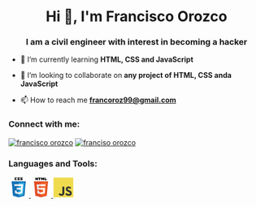 <h1 align="center">Hi 👋, I'm Francisco Orozco</h1>
<h3 align="center">I am a civil engineer with interest in becoming a hacker</h3>

- 🌱 I’m currently learning **HTML, CSS and JavaScript**

- 👯 I’m looking to collaborate on **any project of HTML, CSS anda JavaScript**

- 📫 How to reach me **francoroz99@gmail.com**

<h3 align="left">Connect with me:</h3>
<p align="left">
<a href="https://linkedin.com/in/francisco orozco" target="blank"><img align="center" src="https://raw.githubusercontent.com/rahuldkjain/github-profile-readme-generator/master/src/images/icons/Social/linked-in-alt.svg" alt="francisco orozco" height="30" width="40" /></a>
<a href="https://fb.com/franciso orozco" target="blank"><img align="center" src="https://raw.githubusercontent.com/rahuldkjain/github-profile-readme-generator/master/src/images/icons/Social/facebook.svg" alt="franciso orozco" height="30" width="40" /></a>
</p>

<h3 align="left">Languages and Tools:</h3>
<p align="left"> <a href="https://www.w3schools.com/css/" target="_blank" rel="noreferrer"> <img src="https://raw.githubusercontent.com/devicons/devicon/master/icons/css3/css3-original-wordmark.svg" alt="css3" width="40" height="40"/> </a> <a href="https://www.w3.org/html/" target="_blank" rel="noreferrer"> <img src="https://raw.githubusercontent.com/devicons/devicon/master/icons/html5/html5-original-wordmark.svg" alt="html5" width="40" height="40"/> </a> <a href="https://developer.mozilla.org/en-US/docs/Web/JavaScript" target="_blank" rel="noreferrer"> <img src="https://raw.githubusercontent.com/devicons/devicon/master/icons/javascript/javascript-original.svg" alt="javascript" width="40" height="40"/> </a> </p>
